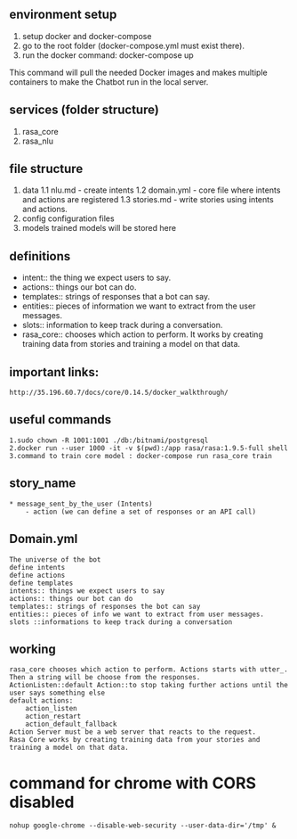 ## environment setup
1. setup docker and docker-compose
2. go to the root folder (docker-compose.yml must exist there). 
3. run the docker command:
    docker-compose up

This command will pull the needed Docker images and makes multiple containers to make the Chatbot run in the local server.

## services (folder structure)
 1. rasa_core
 2. rasa_nlu
 
## file structure
1. data
    1.1 nlu.md - create intents
    1.2 domain.yml - core file where intents and actions are registered
    1.3 stories.md - write stories using intents and actions.
2. config
    configuration files
3. models
    trained models will be stored here

## definitions
* intent:: the thing we expect users to say.
* actions:: things our bot can do.
* templates:: strings of responses that a bot can say.
* entities:: pieces of information we want to extract from the user messages.
* slots:: information to keep track during a conversation.
* rasa_core:: chooses which action to perform. It works by creating training data from stories and training a model on that data. 

## important links:
    http://35.196.60.7/docs/core/0.14.5/docker_walkthrough/

## useful commands
    1.sudo chown -R 1001:1001 ./db:/bitnami/postgresql
    2.docker run --user 1000 -it -v $(pwd):/app rasa/rasa:1.9.5-full shell
    3.command to train core model : docker-compose run rasa_core train


## story_name
    * message_sent_by_the_user (Intents)
        - action (we can define a set of responses or an API call)

## Domain.yml
    The universe of the bot
    define intents
    define actions
    define templates
    intents:: things we expect users to say
    actions:: things our bot can do
    templates:: strings of responses the bot can say
    entities:: pieces of info we want to extract from user messages.
    slots ::informations to keep track during a conversation

## working
    rasa_core chooses which action to perform. Actions starts with utter_. Then a string will be choose from the responses.
    ActionListen::default Action::to stop taking further actions until the user says something else    
    default actions:
        action_listen
        action_restart
        action_default_fallback
    Action Server must be a web server that reacts to the request.
    Rasa Core works by creating training data from your stories and training a model on that data.


# command for chrome with CORS disabled
    nohup google-chrome --disable-web-security --user-data-dir='/tmp' &